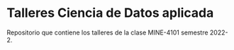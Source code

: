 # Talleres Ciencia de Datos aplicada
Repositorio que contiene los talleres de la clase MINE-4101 semestre 2022-2.
